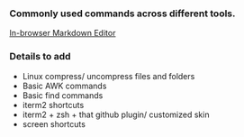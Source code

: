 ### Commonly used commands across different tools.

[In-browser Markdown Editor](https://stackedit.io/)

### Details to add
- Linux compress/ uncompress files and folders
- Basic AWK commands
- Basic find commands
- iterm2 shortcuts
- iterm2 + zsh + that github plugin/ customized skin
- screen shortcuts
